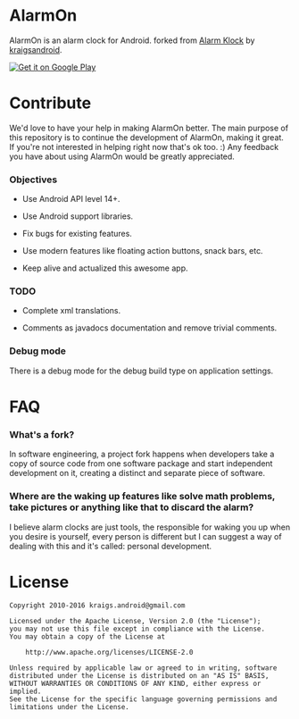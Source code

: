 # AlarmOn

AlarmOn is an alarm clock for Android. forked from
[Alarm Klock](https://code.google.com/p/kraigsandroid/) by
[kraigsandroid](https://github.com/kraigs-android).

[![Get it on Google Play](https://play.google.com/intl/en_us/badges/images/apps/en-play-badge.png)](https://play.google.com/store/apps/details?id=io.github.carlorodriguez.alarmon)

# Contribute

We'd love to have your help in making AlarmOn better. The main purpose
of this repository is to continue the development of AlarmOn, making
it great. If you're not interested in helping right now that's ok
too. :) Any feedback you have about using AlarmOn would be greatly
appreciated.

### Objectives

* Use Android API level 14+.

* Use Android support libraries.

* Fix bugs for existing features.

* Use modern features like floating action buttons, snack bars, etc.

* Keep alive and actualized this awesome app.

### TODO

* Complete xml translations.

* Comments as javadocs documentation and remove trivial comments.

### Debug mode

There is a debug mode for the debug build type on application
settings.

# FAQ

### What's a fork?

In software engineering, a project fork happens when developers take a
copy of source code from one software package and start independent
development on it, creating a distinct and separate piece of software.

### Where are the waking up features like solve math problems, take pictures or anything like that to discard the alarm?

I believe alarm clocks are just tools, the responsible for waking you
up when you desire is yourself, every person is different but I can
suggest a way of dealing with this and it's called: personal
development.

# License

```
Copyright 2010-2016 kraigs.android@gmail.com

Licensed under the Apache License, Version 2.0 (the "License");
you may not use this file except in compliance with the License.
You may obtain a copy of the License at

    http://www.apache.org/licenses/LICENSE-2.0

Unless required by applicable law or agreed to in writing, software
distributed under the License is distributed on an "AS IS" BASIS,
WITHOUT WARRANTIES OR CONDITIONS OF ANY KIND, either express or implied.
See the License for the specific language governing permissions and
limitations under the License.
```
